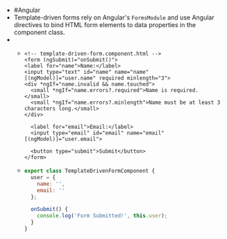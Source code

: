 - #Angular
- Template-driven forms rely on Angular's `FormsModule` and use Angular directives to bind HTML form elements to data properties in the component class.
-
	- ```htmlmixed
	  <!-- template-driven-form.component.html -->
	  <form (ngSubmit)="onSubmit()">
	  <label for="name">Name:</label>
	  <input type="text" id="name" name="name" [(ngModel)]="user.name" required minlength="3">
	  <div *ngIf="name.invalid && name.touched">
	    <small *ngIf="name.errors?.required">Name is required.</small>
	    <small *ngIf="name.errors?.minlength">Name must be at least 3 characters long.</small>
	  </div>
	    
	    <label for="email">Email:</label>
	    <input type="email" id="email" name="email" [(ngModel)]="user.email">
	  
	    <button type="submit">Submit</button>
	  </form>
	  
	  ```
	- ```javascript
	  export class TemplateDrivenFormComponent {
	    user = {
	      name: '',
	      email: ''
	    };
	  
	    onSubmit() {
	      console.log('Form Submitted!', this.user);
	    }
	  }
	  ```